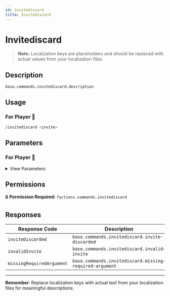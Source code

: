 ```yaml
---
id: invitediscard
title: Invitediscard
---
```


# Invitediscard

> **Note:** Localization keys are placeholders and should be replaced with actual values from your localization files.

## Description

`base.commands.invitediscard.description`

## Usage

### For Player 👤

```bash
/invitediscard <invite>
```

## Parameters

### For Player 👤

<details>
<summary>View Parameters</summary>

| Parameter | Type | Required | Description |
|-----------|------|----------|-------------|
| invite | FactionInvite | Yes | `base.commands.invitediscard.arguments.invite.description` |

</details>

## Permissions

🔒 **Permission Required:** `factions.commands.invitediscard`

## Responses

| Response Code             | Description                                         |
|---------------------------|-----------------------------------------------------|
| `inviteDiscarded` | `base.commands.invitediscard.invite-discarded` |
| `invalidInvite` | `base.commands.invitediscard.invalid-invite` |
| `missingRequiredArgument` | `base.commands.invitediscard.missing-required-argument` |

---
**Remember**: Replace localization keys with actual text from your localization files for meaningful descriptions.
